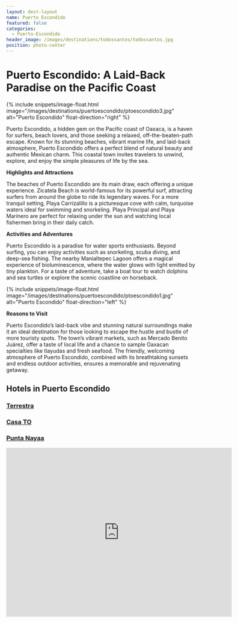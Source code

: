 ```yaml
---
layout: dest-layout
name: Puerto Escondido
featured: false
categories:
  - Puerto-Escondido
header_image: /images/destinations/todossantos/todossantos.jpg
position: photo-center
---
```

# **Puerto Escondido: A Laid-Back Paradise on the Pacific Coast**

{% include snippets/image-float.html image="/images/destinations/puertoescondido/ptoescondido3.jpg" alt="Puerto Escondido" float-direction="right" %}

Puerto Escondido, a hidden gem on the Pacific coast of Oaxaca, is a haven for surfers, beach lovers, and those seeking a relaxed, off-the-beaten-path escape. Known for its stunning beaches, vibrant marine life, and laid-back atmosphere, Puerto Escondido offers a perfect blend of natural beauty and authentic Mexican charm. This coastal town invites travelers to unwind, explore, and enjoy the simple pleasures of life by the sea.

**Highlights and Attractions**

The beaches of Puerto Escondido are its main draw, each offering a unique experience. Zicatela Beach is world-famous for its powerful surf, attracting surfers from around the globe to ride its legendary waves. For a more tranquil setting, Playa Carrizalillo is a picturesque cove with calm, turquoise waters ideal for swimming and snorkeling. Playa Principal and Playa Marinero are perfect for relaxing under the sun and watching local fishermen bring in their daily catch.

**Activities and Adventures**

Puerto Escondido is a paradise for water sports enthusiasts. Beyond surfing, you can enjoy activities such as snorkeling, scuba diving, and deep-sea fishing. The nearby Manialtepec Lagoon offers a magical experience of bioluminescence, where the water glows with light emitted by tiny plankton. For a taste of adventure, take a boat tour to watch dolphins and sea turtles or explore the scenic coastline on horseback.

{% include snippets/image-float.html image="/images/destinations/puertoescondido/ptoescondido1.jpg" alt="Puerto Escondido" float-direction="left" %}

**Reasons to Visit**

Puerto Escondido’s laid-back vibe and stunning natural surroundings make it an ideal destination for those looking to escape the hustle and bustle of more touristy spots. The town’s vibrant markets, such as Mercado Benito Juárez, offer a taste of local life and a chance to sample Oaxacan specialties like tlayudas and fresh seafood. The friendly, welcoming atmosphere of Puerto Escondido, combined with its breathtaking sunsets and endless outdoor activities, ensures a memorable and rejuvenating getaway.

## Hotels in Puerto Escondido

<section class='grid'>
<div class="col-3_sm-4_xs-6 padded-1">
    <a href="/hotels/terrestre">
        <div class="bg-image square" style="background-image:url('/images/hotels/terrestre/terrestre2.png')">  </div>
        <h3 class='center'>Terrestra</h3>        
    </a>  
</div>

<div class="col-3_sm-4_xs-6 padded-1">
    <a href="/hotels/casato">
        <div class="bg-image square" style="background-image:url('/images/hotels/casato/casato1.jpg')"></div>
        <h3 class='center'>Casa TO</h3>        
    </a>  
</div>

<div class="col-3_sm-4_xs-6 padded-1">
    <a href="/hotels/puntanayaa">
        <div class="bg-image square" style="background-image:url('/images/hotels/puntanayaa/puntanayaa1.jpg')"></div>
        <h3 class='center'>Punta Nayaa</h3>        
    </a>  
</div>

<div class='map-container center margin-1'>

<iframe src="https://www.google.com/maps/embed?pb=!1m18!1m12!1m3!1d30701.206659103816!2d-97.09763798050034!3d15.874938604821303!2m3!1f0!2f0!3f0!3m2!1i1024!2i768!4f13.1!3m3!1m2!1s0x85b8f7e977d3b93f%3A0x9184e1896f93a0a4!2sPuerto%20Escondido%2C%20Oax.%2C%20M%C3%A9xico!5e0!3m2!1ses!2ses!4v1739389761742!5m2!1ses!2ses" width="600" height="450" style="border:0;" allowfullscreen="" loading="lazy" referrerpolicy="no-referrer-when-downgrade"></iframe>

</div>

</section>